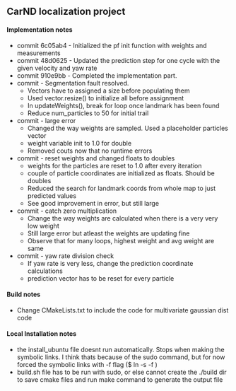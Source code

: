 ## CarND localization project
#### Implementation notes 
 - commit 6c05ab4 - Initialized the pf init function with weights and measurements
 - commit 48d0625 - Updated the prediction step for one cycle with the given velocity and yaw rate
 - commit 910e9bb - Completed the implementation part. 
 - commit         - Segmentation fault resolved. 
     - Vectors have to assigned a size before populating them
     - Used vector.resize() to initialize all before assignment
     - In updateWeights(), break for loop once landmark has been found
     - Reduce num_particles to 50 for initial trail
 - commit         - large error
     - Changed the way weights are sampled. Used a placeholder particles vector
     - weight variable init to 1.0 for double
     - Removed couts now that no runtime errors
 - commit         - reset weights and changed floats to doubles
     - weights for the particles are reset to 1.0 after every iteration
     - couple of particle coordinates are initialized as floats. Should be doubles
     - Reduced the search for landmark coords from whole map to just predicted values
     - See good improvement in error, but still large
 - commit         - catch zero multiplication
     - Change the way weights are calculated when there is a very very low weight
     - Still large error but atleast the weights are updating fine
     - Observe that for many loops, highest weight and avg weight are same
 - commit         - yaw rate division check
     - If yaw rate is very less, change the prediction coordinate calculations
     - prediction vector has to be reset for every particle

    

#### Build notes
 - Change CMakeLists.txt to include the code for multivariate gaussian dist code

#### Local Installation notes
 - the install_ubuntu file doesnt run automatically. Stops when making the symbolic links.
    I think thats because of the sudo command, but for now forced the symbolic links with -f
    flag ($ ln -s -f )
 - build.sh file has to be run with sudo, or else cannot create the ./build dir to save 
    cmake files and run make command to generate the output file